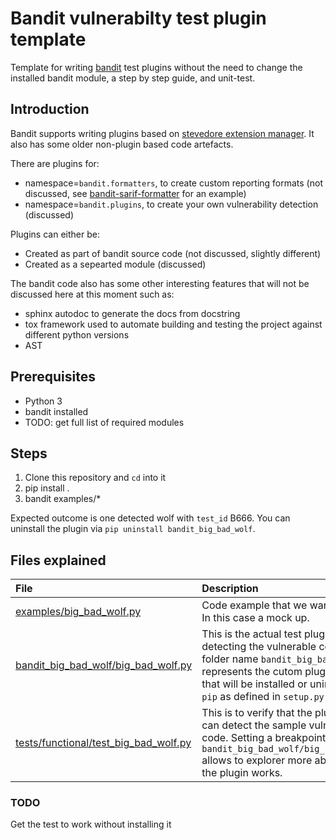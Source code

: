 # Bandit vulnerabilty test plugin template

Template for writing [bandit](https://bandit.readthedocs.io/en/latest/plugins/index.html#writing-tests) test plugins without the need to change the installed bandit module, a step by step guide, and unit-test.

## Introduction

Bandit supports writing plugins based on [stevedore extension manager](https://docs.openstack.org/stevedore/latest/reference/index.html#stevedore.extension.ExtensionManager). It also has some older non-plugin based code artefacts.

There are plugins for:

* namespace=`bandit.formatters`, to create custom reporting formats (not discussed, see [bandit-sarif-formatter](https://github.com/microsoft/bandit-sarif-formatter) for an example)
* namespace=`bandit.plugins`, to create your own vulnerability detection (discussed)

Plugins can either be:

* Created as part of bandit source code (not discussed, slightly different)
* Created as a sepearted module (discussed)

The bandit code also has some other interesting features that will not be discussed here at this moment such as:

* sphinx autodoc to generate the docs from docstring
* tox framework used to automate building and testing the project against different python versions
* AST

## Prerequisites

* Python 3
* bandit installed
* TODO: get full list of required modules

## Steps

1) Clone this repository and `cd` into it
2) pip install .
3) bandit examples/*

Expected outcome is one detected wolf with `test_id` B666. You can uninstall the plugin via `pip uninstall bandit_big_bad_wolf`.

## Files explained

| File| Description |
|:----|:----|
|[examples/big_bad_wolf.py](examples/big_bad_wolf.py)| Code example that we want to detect. In this case a mock up.|
|[bandit_big_bad_wolf/big_bad_wolf.py](bandit_big_bad_wolf/big_bad_wolf.py)| This is the actual test plugin for detecting the vulnerable code. The folder name `bandit_big_bad_wolf` represents the cutom plugin module that will be installed or uninstalled via `pip` as defined in `setup.py`|
|[tests/functional/test_big_bad_wolf.py](bandit_big_bad_wolf/big_bad_wolf.py)|This is to verify that the plugin code can detect the sample vulnerablity code. Setting a breakpoint in `bandit_big_bad_wolf/big_bad_wolf.py` allows to explorer more about how the plugin works.|

### TODO

Get the test to work without installing it
